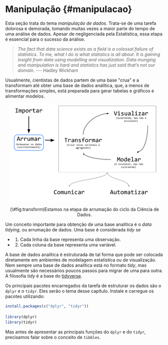 # Manipulação {#manipulacao}

Esta seção trata do tema *manipulação de dados*. Trata-se de uma tarefa dolorosa e demorada, tomando muitas vezes a maior parte do tempo de uma análise de dados. Apesar de negligenciada pela Estatística, essa etapa é essencial para o sucesso da análise.

> *The fact that data science exists as a field is a colossal failure of statistics. To me, what I do is what statistics is all about. It is gaining insight from data using modelling and visualization. Data munging and manipulation is hard and statistics has just said that’s not our domain.* --- Hadley Wickham

Usualmente, cientistas de dados partem de uma base "crua" e a transformam até obter uma base de dados analítica, que, a menos de transformações simples, está preparada para gerar tabelas e gráficos e alimentar modelos.

<div class="figure" style="text-align: center">
<img src="assets/img/manipulacao/ciclo-ciencia-de-dados.png" alt="Estamos na etapa de arrumação do ciclo da Ciência de Dados." width="479" />
<p class="caption">(\#fig:transform)Estamos na etapa de arrumação do ciclo da Ciência de Dados.</p>
</div>

Um conceito importante para obtenção de uma base analítica é o *data tidying*, ou arrumação de dados. Uma base é considerada *tidy* se

- 1. Cada linha da base representa uma observação.
- 2. Cada coluna da base representa uma variável.

A base de dados analítica é estruturada de tal forma que pode ser colocada diretamente em ambientes de modelagem estatística ou de visualização. Nem sempre uma base de dados analítica está no formato *tidy*, mas usualmente são necessários poucos passos para migrar de uma para outra. A filosofia *tidy* é a base do [tidyverse](https://www.tidyverse.org/).

Os principais pacotes encarregados da tarefa de estruturar os dados são o `dplyr` e o `tidyr`. Eles serão o tema desse capítulo. Instale e carregue os pacotes utilizando:


```r
install.packages(c("dplyr", "tidyr"))

library(dplyr)
library(tidyr)
```

Mas antes de apresentar as principais funções do `dplyr` e do `tidyr`, precisamos falar sobre o conceito de `tibbles`.
